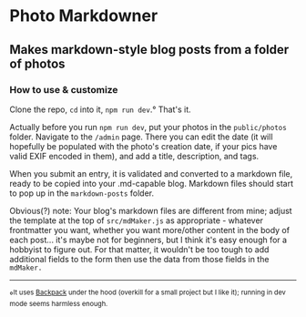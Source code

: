 # Photo Markdowner

## Makes markdown-style blog posts from a folder of photos

### How to use & customize

Clone the repo, `cd` into it, `npm run dev`.° That's it.

Actually before you run `npm run dev`, put your photos in the `public/photos` folder.
Navigate to the `/admin` page. There you can edit the date (it will hopefully be populated
with the photo's creation date, if your pics have valid EXIF encoded in
them), and add a title, description, and tags.

When you submit an entry, it is validated and converted to a markdown
file, ready to be copied into your .md-capable blog. Markdown files should start to pop up in
the `markdown-posts` folder.

Obvious(?) note: Your blog's markdown files are different from mine; adjust the template at the top
of `src/mdMaker.js` as appropriate - whatever frontmatter you want, whether you want
more/other content in the body of each post... it's maybe not for beginners, but I think
it's easy enough for a hobbyist to figure out. For that matter, it wouldn't be too
tough to add additional fields to the form then use the data from those fields in the
`mdMaker.`

---

°<sup>It uses [Backpack](https://www.npmjs.com/package/backpack-core)
under the hood (overkill for a small project but I like it); running in dev mode seems harmless enough.</sup>
